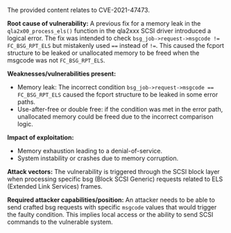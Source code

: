 The provided content relates to CVE-2021-47473.

**Root cause of vulnerability:**
A previous fix for a memory leak in the `qla2x00_process_els()` function in the qla2xxx SCSI driver introduced a logical error. The fix was intended to check `bsg_job->request->msgcode != FC_BSG_RPT_ELS` but mistakenly used `==` instead of `!=`. This caused the fcport structure to be leaked or unallocated memory to be freed when the msgcode was not `FC_BSG_RPT_ELS`.

**Weaknesses/vulnerabilities present:**
- Memory leak: The incorrect condition `bsg_job->request->msgcode == FC_BSG_RPT_ELS` caused the fcport structure to be leaked in some error paths.
- Use-after-free or double free: if the condition was met in the error path, unallocated memory could be freed due to the incorrect comparison logic.

**Impact of exploitation:**
- Memory exhaustion leading to a denial-of-service.
- System instability or crashes due to memory corruption.

**Attack vectors:**
The vulnerability is triggered through the SCSI block layer when processing specific bsg (Block SCSI Generic) requests related to ELS (Extended Link Services) frames. 

**Required attacker capabilities/position:**
An attacker needs to be able to send crafted bsg requests with specific `msgcode` values that would trigger the faulty condition. This implies local access or the ability to send SCSI commands to the vulnerable system.